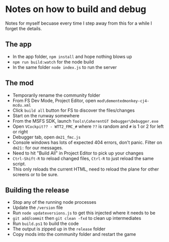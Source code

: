# Notes on how to build and debug

Notes for myself becuase every time I step away from this for a while I forget the details.

## The app
* In the app folder, `npm install` and hope nothing blows up
* `npm run build:watch` for the node build
* In the same folder `node index.js` to run the server 

## The mod
* Temporarily rename the community folder
* From FS Dev Mode, Project Editor, open `mod\dementedmonkey-cj4-mcdu.xml`
* Click `build all` button for FS to discover the files/changes
* Start on the runway somewhere
* From the MSFS SDK, launch `Tools\CoherentGT Debugger\Debugger.exe`
* Open `VCockpit?? - WTT2_FMC_#` where `??` is random and `#` is 1 or 2 for left or right
* Debugger tab, open `dm21_fmc.js`
* Console windows has lots of expected 404 errors, don't panic.  Filter on `dm21:` for our messages.
* Need to hit "Build All" in Project Editor to pick up your changes
* `Ctrl-Shift-R` to reload changed files, `Ctrl-R` to just reload the same script.
* This only reloads the current HTML, need to reload the plane for other screens or to be sure.

## Building the release
* Stop any of the running node processes
* Update the `/version` file
* Run `node updateversions.js` to get this injected where it needs to be
* `git add`/`commit` then `git clean -fxd` to clean up intermediates
* Run `build.ps1` to build the code
* The output is zipped up in the `release` folder
* Copy mods into the community folder and restart the game
